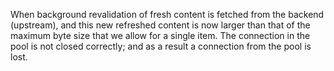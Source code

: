 When background revalidation of fresh content is fetched from the backend
(upstream), and this new refreshed content is now larger than that of the 
maximum byte size that we allow for a single item.  The connection in the 
pool is not closed correctly; and as a result a connection from the pool 
is lost. 



